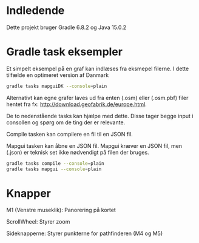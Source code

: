 # Indledende
Dette projekt bruger Gradle 6.8.2 og Java 15.0.2

# Gradle task eksempler
Et simpelt eksempel på en graf kan indlæses fra eksmepel filerne. I dette tilfælde en optimeret version af Danmark
```bash
gradle tasks mapguiDK --console=plain
```
Alternativt kan egne grafer laves ud fra enten (.osm) eller (.osm.pbf) filer hentet fra fx: http://download.geofabrik.de/europe.html. 

De to nedenstående tasks kan hjælpe med dette. Disse tager begge input i consollen og spørg om de ting der er relevante.

Compile tasken kan compilere en fil til en JSON fil.

Mapgui tasken kan åbne en JSON fil. Mapgui kræver en JSON fil, men (.json) er teknisk set ikke nødvendigt på filen der bruges.

```bash
gradle tasks compile --console=plain
gradle tasks mapgui --console=plain
```
# Knapper
M1 (Venstre museklik): Panorering på kortet

ScrollWheel: Styrer zoom

Sideknapperne: Styrer punkterne for pathfinderen (M4 og M5)
